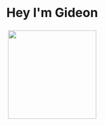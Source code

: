 <br clear="both">

<h1 align="center">Hey I'm Gideon</h1>

###

<div align="center">
  <img height="200" src="https://media.giphy.com/media/eCSLYksOOnMNf7Klb3/giphy.gif"  />
</div>

###
